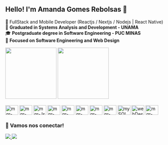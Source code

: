  ## Hello! I'm Amanda Gomes Rebolsas 👋

🌱 FullStack and Mobile Developer (Reactjs / Nextjs / Nodejs | React Native)  
💖 **Graduated in Systems Analysis and Development - UNAMA**  
🎓 **Postgraduate degree in Software Engineering - PUC MINAS**  
🌸 **Focused on Software Engineering and Web Design**

     

<div align="relative">
  <img height="160em" src="https://github-readme-stats.vercel.app/api?username=Mandiegr&show_icons=true&theme=rose_pine&include_all_commits=true&count_private=true"/>
  <img height="160em" src="https://github-readme-stats.vercel.app/api/top-langs/?username=Mandiegr&layout=compact&langs_count=7&theme=rose_pine"/>
</div>

  <div style="display: inline_block"><br>
  <img align="center" alt="mgr-HTML" height="30" width="40" src="https://img.icons8.com/?size=100&id=G8Hm14TyldnE&format=png&color=F25081">
  <img align="center" alt="mgr-CSS" height="30" width="40" src="https://img.icons8.com/?size=100&id=10452&format=png&color=F25081">
  <img align="center" alt="mgr-Js" height="30" width="40" src="https://img.icons8.com/?size=100&id=39853&format=png&color=F25081">
  <img align="center" alt="mgr-TypeScript" height="30" width="40" src="https://img.icons8.com/?size=100&id=9tCkE6sUIHSA&format=png&color=F25081">
  <img align="center" alt="mgr-React" height="30" width="40" src="https://img.icons8.com/?size=100&id=047WZAFDnkVp&format=png&color=F25081">
  <img align="center" alt="mgr-Nodejs" height="30" width="40" src="https://img.icons8.com/?size=100&id=MYAtloBl4WGO&format=png&color=F25081"> 
  <img align="center" alt="mgr-Python" height="30" width="40" src="https://img.icons8.com/?size=100&id=aWblrDJHlClp&format=png&color=F25081">
  <img align="center" alt="mgr-firebase" height="30" width="40" src="https://img.icons8.com/?size=100&id=5pr1cz6sq9qI&format=png&color=F25081">
  <img align="center" alt="mySQL" height="30" width="40" src="https://img.icons8.com/?size=100&id=76899&format=png&color=F25081">
  <img align="center" alt="webDesign" height="30" width="40" src="https://img.icons8.com/?size=100&id=FVDBGC3QPi3J&format=png&color=F25081">
  <img align="center" alt="mgr-figma" height="30" width="40" src="https://img.icons8.com/?size=100&id=e1F8Ys83aECc&format=png&color=F25081">
     
</div> 
  
 ### 💌 Vamos nos conectar!
<div align="relative">
  <a href="mailto:amandagr.eng.software@gmail.com">
    <img src="https://img.shields.io/badge/-Gmail-FF6F91?style=for-the-badge&logo=gmail&logoColor=white">
  </a>
  <a href="https://www.linkedin.com/in/amanda-gomes-rebolsas-5138a0222" target="_blank">
    <img src="https://img.shields.io/badge/-LinkedIn-9D79BC?style=for-the-badge&logo=linkedin&logoColor=white">
  </a>
</div>





